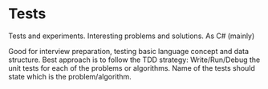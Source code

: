 # Tests
Tests and experiments. Interesting problems and solutions.
As C# (mainly)

Good for interview preparation, testing basic language concept and data structure.
Best approach is to follow the TDD strategy:
Write/Run/Debug the unit tests for each of the problems or algorithms. Name of the tests should state which is the problem/algorithm.
